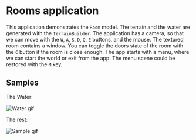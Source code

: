 # Rooms application

This application demonstrates the `Room` model. The terrain and the water are generated with the `TerrainBuilder`. The application has a camera, so that we can move with the `W`, `A`, `S`, `D`, `Q`, `E` buttons, and the mouse. The textured room contains a window. You can toggle the doors state of the room with the `C` button if the room is close enough. The app starts with a menu, where we can start the world or exit from the app. The menu scene could be restored with the `M` key.

## Samples

The Water:

![Water gif](./sample/water_fog.gif)

The rest:

![Sample gif](./sample/sample.gif)
